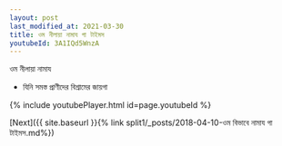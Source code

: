 ```yaml
---
layout: post
last_modified_at: 2021-03-30
title: ওম নীলায়া নামায গা টাইমস
youtubeId: 3A1IQd5WnzA
---
```

 
 
 ওম নীলায়া নামায  
 
 -  যিনি সমস্ত প্রাণীদের বিশ্রামের জায়গা 
 
  
 
  
 
 
 
 
 
 


{% include youtubePlayer.html id=page.youtubeId %}
 
[Next]({{ site.baseurl }}{% link  split1/_posts/2018-04-10-ওম বিভাবে নামায গা টাইমস.md%})
 
